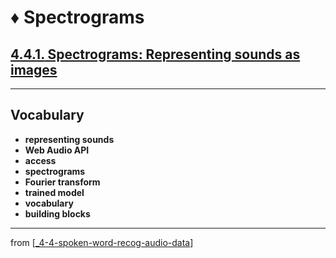 # ♦️ Spectrograms

## [**4.4.1.** Spectrograms: Representing sounds as images](https://livebook.manning.com/book/deep-learning-with-javascript/chapter-4/197)

---

## **Vocabulary**

- **representing sounds**
- **Web Audio API**
- **access**
- **spectrograms**
- **Fourier transform**
- **trained model**
- **vocabulary**
- **building blocks**

---
from [[_4-4-spoken-word-recog-audio-data]]

[//begin]: # "Autogenerated link references for markdown compatibility"
[_4-4-spoken-word-recog-audio-data]: _4-4-spoken-word-recog-audio-data.md "♦️ Spoken Word Recog"
[//end]: # "Autogenerated link references"